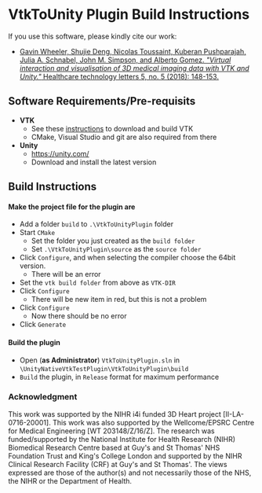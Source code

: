 # VtkToUnity Plugin Build Instructions

If you use this software, please kindly cite our work:

* [Gavin Wheeler, Shujie Deng, Nicolas Toussaint, Kuberan Pushparajah, Julia A. Schnabel, John M. Simpson, and Alberto Gomez. *"Virtual interaction and visualisation of 3D medical imaging data with VTK and Unity."* Healthcare technology letters 5, no. 5 (2018): 148-153.](https://ieeexplore.ieee.org/abstract/document/8527762)

## Software Requirements/Pre-requisits

* **VTK**
    * See these [instructions](VtkModifications) to download and build VTK
	* CMake, Visual Studio and git are also required from there
* **Unity**
	* https://unity.com/
	* Download and install the latest version

## Build Instructions

#### Make the project file for the plugin are

* Add a folder `build` to `.\VtkToUnityPlugin` folder
* Start `CMake` 
	* Set the folder you just created as the `build folder` 
	* Set `.\VtkToUnityPlugin\source` as the `source folder`
* Click `Configure`, and when selecting the compiler choose the 64bit version.
	* There will be an error
* Set the `vtk build folder` from above as `VTK-DIR`
* Click `Configure`
	* There will be new item in red, but this is not a problem
* Click `Configure`
	* Now there should be no error
* Click `Generate`

#### Build the plugin

* Open (**as Administrator**)  `VtkToUnityPlugin.sln` in `\UnityNativeVtkTestPlugin\VtkToUnityPlugin\build`
* `Build` the plugin, in `Release` format for maximum performance

### Acknowledgment

This work was supported by the NIHR i4i funded 3D Heart project [II-LA-0716-20001]. This work was also supported by the Wellcome/EPSRC Centre for Medical Engineering [WT 203148/Z/16/Z]. The research was funded/supported by the National Institute for Health Research (NIHR) Biomedical Research Centre based at Guy's and St Thomas' NHS Foundation Trust and King's College London and supported by the NIHR Clinical Research Facility (CRF) at Guy's and St Thomas'. The views expressed are those of the author(s) and not necessarily those of the NHS, the NIHR or the Department of Health.

